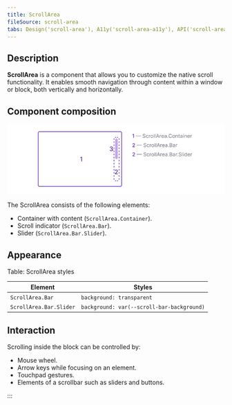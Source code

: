 ```yaml
---
title: ScrollArea
fileSource: scroll-area
tabs: Design('scroll-area'), A11y('scroll-area-a11y'), API('scroll-area-api'), Example('scroll-area-code'), Changelog('scroll-area-changelog')
---
```


## Description

**ScrollArea** is a component that allows you to customize the native scroll functionality. It enables smooth navigation through content within a window or block, both vertically and horizontally.

## Component composition

![](static/scroll-composition.png)

The ScrollArea consists of the following elements:

- Container with content (`ScrollArea.Container`).
- Scroll indicator (`ScrollArea.Bar`).
- Slider (`ScrollArea.Bar.Slider`).

## Appearance

Table: ScrollArea styles

| Element                 | Styles                                      |
| ----------------------- | ------------------------------------------- |
| `ScrollArea.Bar`        | `background: transparent`                  |
| `ScrollArea.Bar.Slider` | `background: var(--scroll-bar-background)` |

## Interaction

Scrolling inside the block can be controlled by:

- Mouse wheel.
- Arrow keys while focusing on an element.
- Touchpad gestures.
- Elements of a scrollbar such as sliders and buttons.

<!-- @## Infinite scrolling

With infinite scrolling content is loaded in portions. This type of scrolling is especially good if there is a lot of content on the page, and you don’t need to divide it into separate pages.

::: tip
_Infinite scrolling helps to build a narration and sends the user on a journey._

(c) Roma Lysov 🤪 -->
:::

